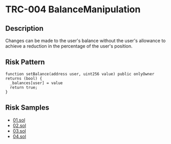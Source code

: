 
# TRC-004 BalanceManipulation
## Description

Changes can be made to the user's balance without the user's allowance to achieve a reduction in the percentage of the user's position.

## Risk Pattern

```solidity
function setBalance(address user, uint256 value) public onlyOwner returns (bool) {
  _balances[user] = value
  return true;
}
```

## Risk Samples
 
- [01.sol](https://github.com/cryptousersecurity/token-risk-classification/blob/main/src/TRC-004/samples/01.sol) 
- [02.sol](https://github.com/cryptousersecurity/token-risk-classification/blob/main/src/TRC-004/samples/02.sol) 
- [03.sol](https://github.com/cryptousersecurity/token-risk-classification/blob/main/src/TRC-004/samples/03.sol) 
- [04.sol](https://github.com/cryptousersecurity/token-risk-classification/blob/main/src/TRC-004/samples/04.sol)

